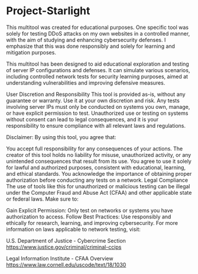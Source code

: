 # Project-Starlight
This multitool was created for educational purposes. One specific tool was solely for testing DDoS attacks on my own websites in a controlled manner, with the aim of studying and enhancing cybersecurity defenses. I emphasize that this was done responsibly and solely for learning and mitigation purposes.


This multitool has been designed to aid educational exploration and testing of server IP configurations and defenses. It can simulate various scenarios, including controlled network tests for security learning purposes, aimed at understanding vulnerabilities and improving defensive measures.

User Discretion and Responsibility
This tool is provided as-is, without any guarantee or warranty. Use it at your own discretion and risk. Any tests involving server IPs must only be conducted on systems you own, manage, or have explicit permission to test. Unauthorized use or testing on systems without consent can lead to legal consequences, and it is your responsibility to ensure compliance with all relevant laws and regulations.

Disclaimer: By using this tool, you agree that:

You accept full responsibility for any consequences of your actions. The creator of this tool holds no liability for misuse, unauthorized activity, or any unintended consequences that result from its use.
You agree to use it solely for lawful and authorized purposes, consistent with educational, learning, and ethical standards.
You acknowledge the importance of obtaining proper authorization before conducting any tests on a network.
Legal Compliance
The use of tools like this for unauthorized or malicious testing can be illegal under the Computer Fraud and Abuse Act (CFAA) and other applicable state or federal laws. Make sure to:

Gain Explicit Permission: Only test on networks or systems you have authorization to access.
Follow Best Practices: Use responsibly and ethically for research, learning, and improving cybersecurity.
For more information on laws applicable to network testing, visit:

U.S. Department of Justice - Cybercrime Section https://www.justice.gov/criminal/criminal-ccips

Legal Information Institute - CFAA Overview https://www.law.cornell.edu/uscode/text/18/1030
